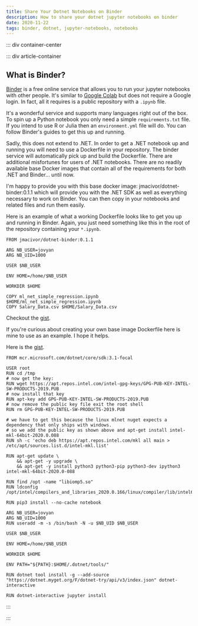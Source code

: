 ```yaml
---
title: Share Your Dotnet Notebooks on Binder
description: How to share your dotnet jupyter notebooks on binder
date: 2020-11-22
tags: binder, dotnet, jupyter-notebooks, notebooks
---
```


<page-header title="Share Your .NET Notebooks on Binder"></page-header>

::: div container-center

<picture-wrapper file-name="heroes/robotmlnet-yes" alt-text="The ML.NET logo with a robot face next to it."></picture-wrapper>

::: div article-container

## What is Binder?

[Binder](https://mybinder.org/) is a free online service that allows you to run your jupyter notebooks with other people. It's similar to [Google Colab](https://colab.research.google.com) but does not require a Google login. In fact, all it requires is a public repository with a `.ipynb` file. 

It's a wonderful service and supports many languages right out of the box. To spin up a Python notebook you only need a simple `requirements.txt` file. If you intend to use R or Julia then an `environment.yml` file will do. You can follow Binder's guides to get this up and running.

Sadly, this does not extend to .NET. In order to get a .NET notebook up and running you will need to use a Dockerfile in your repository. The binder service will automatically pick up and build the Dockerfile. There are additional misfortunes for users of .NET notebooks. There are no readily available base Docker images that contain all of the requirements for both .NET and Binder... until now.

I'm happy to provide you with this base docker image: jmacivor/dotnet-binder:0.1.1 which will provide you with the .NET SDK as well as everything necessary to work on Binder. You can then copy in your notebooks and related files and run them easily.

Here is an example of what a working Dockerfile looks like to get you up and running in Binder. Again, you just need something like this in the root of the repository containing your `*.ipynb`. 

``` docker
FROM jmacivor/dotnet-binder:0.1.1

ARG NB_USER=jovyan
ARG NB_UID=1000

USER $NB_USER

ENV HOME=/home/$NB_USER

WORKDIR $HOME

COPY ml_net_simple_regression.ipynb $HOME/ml_net_simple_regression.ipynb
COPY Salary_Data.csv $HOME/Salary_Data.csv
```

Checkout the [gist](https://gist.github.com/RobotOptimist/1bfd719dc621af45a0e633ffa7ecb9ec).

If you're curious about creating your own base image Dockerfile here is mine to use as an example. I hope it helps. 

Here is the [gist](https://gist.github.com/RobotOptimist/818873bd61e03a3c934d79d7612e4107).

```
FROM mcr.microsoft.com/dotnet/core/sdk:3.1-focal

USER root
RUN cd /tmp
# now get the key:
RUN wget https://apt.repos.intel.com/intel-gpg-keys/GPG-PUB-KEY-INTEL-SW-PRODUCTS-2019.PUB
# now install that key
RUN apt-key add GPG-PUB-KEY-INTEL-SW-PRODUCTS-2019.PUB
# now remove the public key file exit the root shell
RUN rm GPG-PUB-KEY-INTEL-SW-PRODUCTS-2019.PUB

# we have to get this because the linux mlnet nuget expects a dependency that only ships with windows.
# so we add the public key as shown above and apt-get install intel-mkl-64bit-2020.0.088 
RUN sh -c 'echo deb https://apt.repos.intel.com/mkl all main > /etc/apt/sources.list.d/intel-mkl.list'

RUN apt-get update \
    && apt-get -y upgrade \
    && apt-get -y install python3 python3-pip python3-dev ipython3 intel-mkl-64bit-2020.0-088

RUN find /opt -name "libiomp5.so"
RUN ldconfig /opt/intel/compilers_and_libraries_2020.0.166/linux/compiler/lib/intel64_lin/

RUN pip3 install --no-cache notebook

ARG NB_USER=jovyan
ARG NB_UID=1000
RUN useradd -m -s /bin/bash -N -u $NB_UID $NB_USER

USER $NB_USER

ENV HOME=/home/$NB_USER

WORKDIR $HOME

ENV PATH="${PATH}:$HOME/.dotnet/tools/"

RUN dotnet tool install -g --add-source "https://dotnet.myget.org/F/dotnet-try/api/v3/index.json" dotnet-interactive

RUN dotnet-interactive jupyter install

```

:::

:::